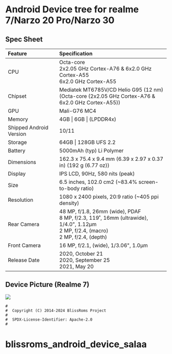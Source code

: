 # Android Device tree for realme 7/Narzo 20 Pro/Narzo 30

## Spec Sheet

| Feature | Specification |
| :--- | :--- |
| CPU | Octa-core<br>2x2.05 GHz Cortex-A76 & 6x2.0 GHz Cortex-A55<br>6x2.0 GHz Cortex-A55 |
| Chipset | Mediatek MT6785V/CD Helio G95 (12 nm)<br>(Octa-core (2x2.05 GHz Cortex-A76 & 6x2.0 GHz Cortex-A55)) |
| GPU | Mali-G76 MC4 |
| Memory | 4GB \| 6GB \| (LPDDR4x) |
| Shipped Android Version | 10/11 |
| Storage | 64GB \| 128GB UFS 2.2 |
| Battery | 5000mAh (typ) Li Polymer |
| Dimensions | 162.3 x 75.4 x 9.4 mm (6.39 x 2.97 x 0.37 in) (192 g (6.77 oz)) |
| Display | IPS LCD, 90Hz, 580 nits (peak) |
| Size | 6.5 inches, 102.0 cm2 (~83.4% screen-to-body ratio) |
| Resolution |  1080 x 2400 pixels, 20:9 ratio (~405 ppi density)
| Rear Camera | 48 MP, f/1.8, 26mm (wide), PDAF<br>8 MP, f/2.3, 119˚, 16mm (ultrawide), 1/4.0", 1.12µm <br> 2 MP, f/2.4, (macro) <br> 2 MP, f/2.4, (depth) <br>
| Front Camera | 16 MP, f/2.1, (wide), 1/3.06", 1.0µm |
| Release Date | 2020, October 21 <br> 2020, September 25 <br> 2021, May 20 |

## Device Picture (Realme 7) 
![](https://fdn2.gsmarena.com/vv/pics/realme/realme-7-1.jpg)

```
#
#  Copyright (C) 2014-2024 BlissRoms Project
#
#  SPDX-License-Identifier: Apache-2.0
#
```
# blissroms_android_device_salaa
